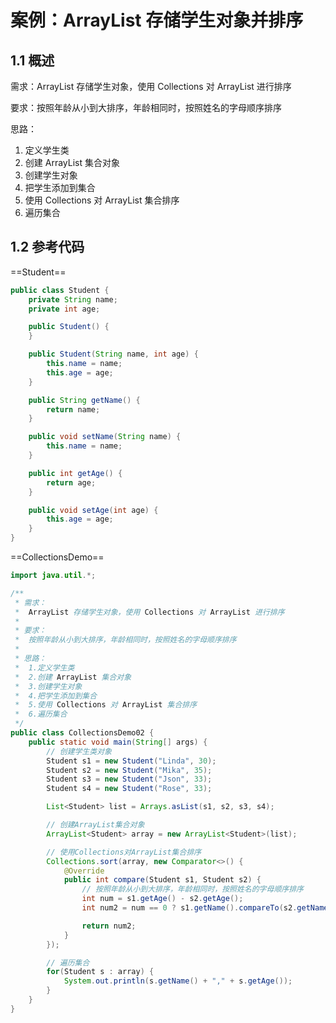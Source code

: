 # 案例：ArrayList 存储学生对象并排序

## 1.1 概述

需求：ArrayList 存储学生对象，使用 Collections 对 ArrayList 进行排序

要求：按照年龄从小到大排序，年龄相同时，按照姓名的字母顺序排序

思路：

1. 定义学生类
2. 创建 ArrayList 集合对象
3. 创建学生对象
4. 把学生添加到集合
5. 使用 Collections 对 ArrayList 集合排序
6. 遍历集合

## 1.2 参考代码

==Student==

```java
public class Student {
    private String name;
    private int age;

    public Student() {
    }

    public Student(String name, int age) {
        this.name = name;
        this.age = age;
    }

    public String getName() {
        return name;
    }

    public void setName(String name) {
        this.name = name;
    }

    public int getAge() {
        return age;
    }

    public void setAge(int age) {
        this.age = age;
    }
}
```

==CollectionsDemo==

```java
import java.util.*;

/**
 * 需求：
 *  ArrayList 存储学生对象，使用 Collections 对 ArrayList 进行排序
 *
 * 要求：
 *  按照年龄从小到大排序，年龄相同时，按照姓名的字母顺序排序
 *
 * 思路：
 *  1.定义学生类
 *  2.创建 ArrayList 集合对象
 *  3.创建学生对象
 *  4.把学生添加到集合
 *  5.使用 Collections 对 ArrayList 集合排序
 *  6.遍历集合
 */
public class CollectionsDemo02 {
    public static void main(String[] args) {
        // 创建学生类对象
        Student s1 = new Student("Linda", 30);
        Student s2 = new Student("Mika", 35);
        Student s3 = new Student("Json", 33);
        Student s4 = new Student("Rose", 33);

        List<Student> list = Arrays.asList(s1, s2, s3, s4);

        // 创建ArrayList集合对象
        ArrayList<Student> array = new ArrayList<Student>(list);

        // 使用Collections对ArrayList集合排序
        Collections.sort(array, new Comparator<>() {
            @Override
            public int compare(Student s1, Student s2) {
                // 按照年龄从小到大排序，年龄相同时，按照姓名的字母顺序排序
                int num = s1.getAge() - s2.getAge();
                int num2 = num == 0 ? s1.getName().compareTo(s2.getName()) : num;

                return num2;
            }
        });

        // 遍历集合
        for(Student s : array) {
            System.out.println(s.getName() + "," + s.getAge());
        }
    }
}
```

